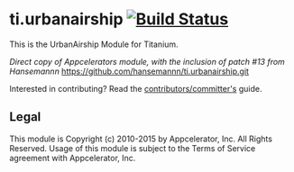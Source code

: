 ti.urbanairship [![Build Status](https://travis-ci.org/appcelerator-modules/ti.urbanairship.svg)](https://travis-ci.org/appcelerator-modules/ti.urbanairship)
===============

This is the UrbanAirship Module for Titanium.


*Direct copy of Appcelerators module, with the inclusion of patch #13 from Hansemannn* https://github.com/hansemannn/ti.urbanairship.git



Interested in contributing? Read the [contributors/committer's](https://wiki.appcelerator.org/display/community/Home) guide.

## Legal

This module is Copyright (c) 2010-2015 by Appcelerator, Inc. All Rights Reserved. Usage of this module is subject to 
the Terms of Service agreement with Appcelerator, Inc.  
